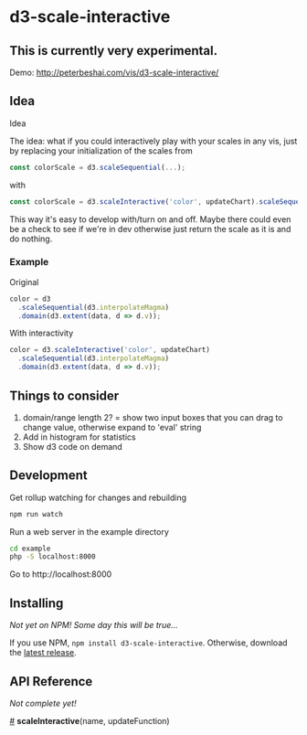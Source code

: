 # d3-scale-interactive

## This is currently very experimental.

Demo: http://peterbeshai.com/vis/d3-scale-interactive/


## Idea

Idea

The idea: what if you could interactively play with your scales in any vis, just by replacing your initialization of the scales from

```js
const colorScale = d3.scaleSequential(...);
```

with

```js
const colorScale = d3.scaleInteractive('color', updateChart).scaleSequential(...);
```

This way it's easy to develop with/turn on and off. Maybe there could even be a check to see if we're in dev otherwise just return the scale as it is and do nothing.

### Example
Original

```js
color = d3
  .scaleSequential(d3.interpolateMagma)
  .domain(d3.extent(data, d => d.v));
```

With interactivity

```js
color = d3.scaleInteractive('color', updateChart)
  .scaleSequential(d3.interpolateMagma)
  .domain(d3.extent(data, d => d.v));
```

## Things to consider

1. domain/range length 2? = show two input boxes that you can drag to change value, otherwise expand to 'eval' string
1. Add in histogram for statistics
1. Show d3 code on demand


## Development

Get rollup watching for changes and rebuilding

```bash
npm run watch
```

Run a web server in the example directory

```bash
cd example
php -S localhost:8000
```

Go to http://localhost:8000


## Installing

*Not yet on NPM! Some day this will be true...*

If you use NPM, `npm install d3-scale-interactive`. Otherwise, download the [latest release](https://github.com/pbeshai/d3-scale-interactive/releases/latest).

## API Reference

*Not complete yet!*

<a href="#scale-interactive" name="scale-interactive">#</a> <b>scaleInteractive</b>(name, updateFunction)
